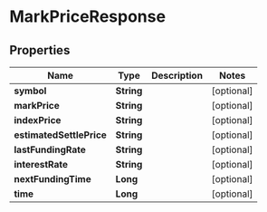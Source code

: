 

# MarkPriceResponse


## Properties

| Name | Type | Description | Notes |
|------------ | ------------- | ------------- | -------------|
|**symbol** | **String** |  |  [optional] |
|**markPrice** | **String** |  |  [optional] |
|**indexPrice** | **String** |  |  [optional] |
|**estimatedSettlePrice** | **String** |  |  [optional] |
|**lastFundingRate** | **String** |  |  [optional] |
|**interestRate** | **String** |  |  [optional] |
|**nextFundingTime** | **Long** |  |  [optional] |
|**time** | **Long** |  |  [optional] |



